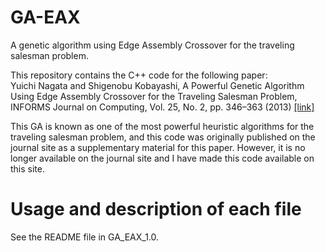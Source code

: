 # GA-EAX
A genetic algorithm using Edge Assembly Crossover for the traveling salesman problem.

This repository contains the C++ code for the following paper: <br>
Yuichi Nagata and Shigenobu Kobayashi, A Powerful Genetic Algorithm Using Edge Assembly Crossover for the Traveling Salesman Problem, INFORMS Journal on Computing, Vol. 25, No. 2, pp. 346–363 (2013) [[link]](https://pubsonline.informs.org/doi/abs/10.1287/ijoc.1120.0506)

This GA is known as one of the most powerful heuristic algorithms for the traveling salesman problem, and this code was originally published on the journal site as a supplementary material for this paper. However, it is no longer available on the journal site and I have made this code available on this site.

# Usage and description of each file

See the README file in GA_EAX_1.0.
